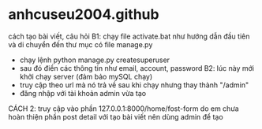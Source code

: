 # anhcuseu2004.github
cách tạo bài viết, câu hỏi
B1: chạy file activate.bat như hướng dẫn đầu tiên và di chuyển đến thư mục có file manage.py 
- chạy lệnh python manage.py createsuperuser
- sau đó điền các thông tin như email, account, password
B2: lúc này mới khởi chạy server (đảm bảo mySQL chạy)
 - truy cập theo url mà nó trả về sau khi chạy nhưng thay thành "/admin"
 - đăng nhập với tài khoản admin vừa tạo

CÁCH 2:
truy cập vào phần 127.0.0.1:8000/home/fost-form
do em chưa hoàn thiện phần post detail với tạo bài viết nên dùng admin để tạo



